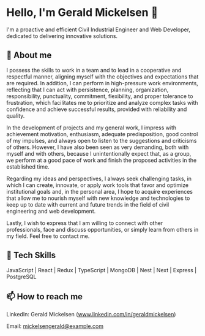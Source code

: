 # Hello, I'm Gerald Mickelsen 👋

I'm a proactive and efficient Civil Industrial Engineer and Web Developer, dedicated to delivering innovative solutions.

## 📘 About me

I possess the skills to work in a team and to lead in a cooperative and respectful manner, aligning myself with the objectives and expectations that are required. In addition, I can perform in high-pressure work environments, reflecting that I can act with persistence, planning, organization, responsibility, punctuality, commitment, flexibility, and proper tolerance to frustration, which facilitates me to prioritize and analyze complex tasks with confidence and achieve successful results, provided with reliability and quality.

In the development of projects and my general work, I impress with achievement motivation, enthusiasm, adequate predisposition, good control of my impulses, and always open to listen to the suggestions and criticisms of others. However, I have also been seen as very demanding, both with myself and with others, because I unintentionally expect that, as a group, we perform at a good pace of work and finish the proposed activities in the established time.

Regarding my ideas and perspectives, I always seek challenging tasks, in which I can create, innovate, or apply work tools that favor and optimize institutional goals and, in the personal area, I hope to acquire experiences that allow me to nourish myself with new knowledge and technologies to keep up to date with current and future trends in the field of civil engineering and web development.

Lastly, I wish to express that I am willing to connect with other professionals, face and discuss opportunities, or simply learn from others in my field. Feel free to contact me.

## 🧰 Tech Skills


JavaScript | React | Redux | TypeScript | MongoDB | Nest | Next | Express | PostgreSQL

## 📫 How to reach me

LinkedIn: Gerald Mickelsen (www.linkedin.com/in/geraldmickelsen)

Email: mickelsengerald@example.com
```markdown
